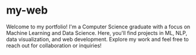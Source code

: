# my-web
Welcome to my portfolio! I'm a Computer Science graduate with a focus on Machine Learning and Data Science. Here, you'll find projects in ML, NLP, data visualization, and web development. Explore my work and feel free to reach out for collaboration or inquiries!
